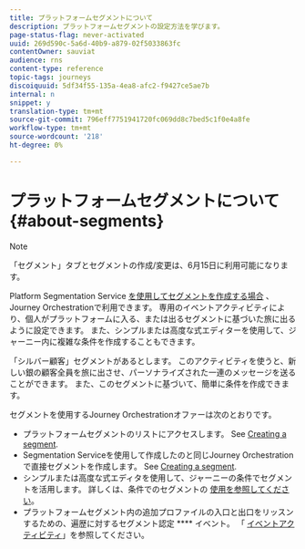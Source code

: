 ```yaml
---
title: プラットフォームセグメントについて
description: プラットフォームセグメントの設定方法を学びます。
page-status-flag: never-activated
uuid: 269d590c-5a6d-40b9-a879-02f5033863fc
contentOwner: sauviat
audience: rns
content-type: reference
topic-tags: journeys
discoiquuid: 5df34f55-135a-4ea8-afc2-f9427ce5ae7b
internal: n
snippet: y
translation-type: tm+mt
source-git-commit: 796eff7751941720fc069dd8c7bed5c1f0e4a8fe
workflow-type: tm+mt
source-wordcount: '218'
ht-degree: 0%

---
```



# プラットフォームセグメントについて {#about-segments}

>[!NOTE]
>
>「セグメント」タブとセグメントの作成/変更は、6月15日に利用可能になります。

Platform Segmentation Service [を使用してセグメントを作成する場合](https://docs.adobe.com/content/help/en/experience-platform/segmentation/home.html) 、Journey Orchestrationで利用できます。 専用のイベントアクティビティにより、個人がプラットフォームに入る、または出るセグメントに基づいた旅に出るように設定できます。 また、シンプルまたは高度な式エディターを使用して、ジャーニー内に複雑な条件を作成することもできます。

「シルバー顧客」セグメントがあるとします。 このアクティビティを使うと、新しい銀の顧客全員を旅に出させ、パーソナライズされた一連のメッセージを送ることができます。 また、このセグメントに基づいて、簡単に条件を作成できます。

セグメントを使用するJourney Orchestrationオファーは次のとおりです。

* プラットフォームセグメントのリストにアクセスします。 See [Creating a segment](../segment/creating-a-segment.md).
* Segmentation Serviceを使用して作成したのと同じJourney Orchestrationで直接セグメントを作成します。 See [Creating a segment](../segment/creating-a-segment.md).
* シンプルまたは高度な式エディタを使用して、ジャーニーの条件でセグメントを活用します。 詳しくは、条件でのセグメントの [使用を参照してください](../segment/using-a-segment.md)。
* プラットフォームセグメント内の追加プロファイルの入口と出口をリッスンするための、遍歴に対するセグメント認定 **** イベント。 「 [イベントアクティビティ](../building-journeys/event-activities.md#segment-qualification)」を参照してください。

